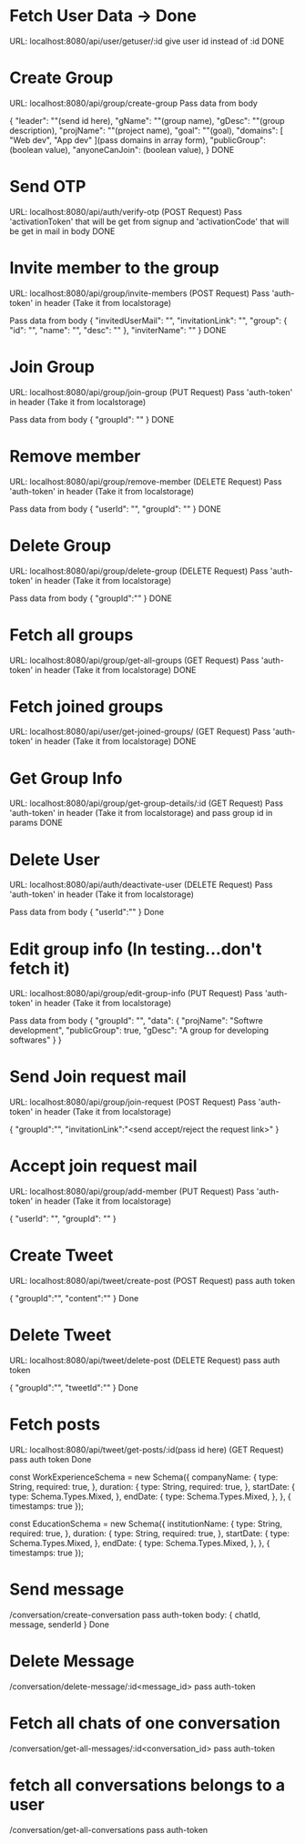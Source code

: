 # Fetch User Data -> Done

URL: localhost:8080/api/user/getuser/:id
give user id instead of :id 
DONE

# Create Group

URL: localhost:8080/api/group/create-group
Pass data from body

{
  "leader": ""(send id here),
  "gName": ""(group name),
  "gDesc": ""(group description),
  "projName": ""(project name),
  "goal": ""(goal),
  "domains": [
    "Web dev",
    "App dev"
  ](pass domains in array form),
  "publicGroup": (boolean value),
  "anyoneCanJoin": (boolean value),
}
DONE

# Send OTP

URL: localhost:8080/api/auth/verify-otp (POST Request)
Pass 'activationToken' that will be get from signup and 'activationCode' that will be get in mail in body
DONE

# Invite member to the group

URL: localhost:8080/api/group/invite-members (POST Request)
Pass 'auth-token' in header (Take it from localstorage)

Pass data from body
{
  "invitedUserMail": "<give mail id of the invited user>",
  "invitationLink": "<give invitation link>",
  "group": {
    "id": "<send group id>",
    "name": "<enter group name>",
    "desc": "<enter group description>"
  },
  "inviterName": "<enter group leader name>"
}
DONE

# Join Group

URL: localhost:8080/api/group/join-group (PUT Request)
Pass 'auth-token' in header (Take it from localstorage)

Pass data from body
{
  "groupId": "<pass group id>"
}
DONE

# Remove member

URL: localhost:8080/api/group/remove-member (DELETE Request)
Pass 'auth-token' in header (Take it from localstorage)

Pass data from body
{
  "userId": "<pass userId of the user who is being removed>",
  "groupId": "<pass group id>"
}
DONE


# Delete Group

URL: localhost:8080/api/group/delete-group (DELETE Request)
Pass 'auth-token' in header (Take it from localstorage)

Pass data from body
{
  "groupId":"<pass group id>"
}
DONE

# Fetch all groups

URL: localhost:8080/api/group/get-all-groups (GET Request)
Pass 'auth-token' in header (Take it from localstorage)
DONE

# Fetch joined groups

URL: localhost:8080/api/user/get-joined-groups/<pass user id here> (GET Request)
Pass 'auth-token' in header (Take it from localstorage)
DONE

# Get Group Info

URL: localhost:8080/api/group/get-group-details/:id (GET Request)
Pass 'auth-token' in header (Take it from localstorage) and pass group id in params
DONE

# Delete User

URL: localhost:8080/api/auth/deactivate-user (DELETE Request)
Pass 'auth-token' in header (Take it from localstorage)

Pass data from body
{
  "userId":"<pass user id>"
}
Done

# Edit group info (In testing...don't fetch it)

URL: localhost:8080/api/group/edit-group-info (PUT Request)
Pass 'auth-token' in header (Take it from localstorage)

Pass data from body
{
  "groupId": "<pass group id>",
  "data": {
    "projName": "Softwre development",
    "publicGroup": true,
    "gDesc": "A group for developing softwares"
  }
}

# Send Join request mail

URL: localhost:8080/api/group/join-request (POST Request)
Pass 'auth-token' in header (Take it from localstorage)

{
  "groupId":"<pass group id>",
  "invitationLink":"<send accept/reject the request link>"
}

# Accept join request mail

URL: localhost:8080/api/group/add-member (PUT Request)
Pass 'auth-token' in header (Take it from localstorage)

{
  "userId": "<pass the userId who will join>",
  "groupId": "<pass group id>"
}

# Create Tweet

URL: localhost:8080/api/tweet/create-post (POST Request)
pass auth token

{
  "groupId":"<group id>",
  "content":"<text>"
}
Done

# Delete Tweet

URL: localhost:8080/api/tweet/delete-post (DELETE Request)
pass auth token

{
  "groupId":"<group id>",
  "tweetId":"<tweet id>"
}
Done

# Fetch posts

URL: localhost:8080/api/tweet/get-posts/:id(pass id here) (GET Request)
pass auth token
Done





const WorkExperienceSchema = new Schema({
    companyName: {
        type: String,
        required: true,
    },
    duration: {
        type: String,
        required: true,
    },
    startDate: {
        type: Schema.Types.Mixed,
    },
    endDate: {
        type: Schema.Types.Mixed,
    },
}, { timestamps: true });

const EducationSchema = new Schema({
    institutionName: {
        type: String,
        required: true,
    },
    duration: {
        type: String,
        required: true,
    },
    startDate: {
        type: Schema.Types.Mixed,
    },
    endDate: {
        type: Schema.Types.Mixed,
    },
}, { timestamps: true });


# Send message <POST>
/conversation/create-conversation
pass auth-token
body:
{
  chatId, message, senderId
}
Done

# Delete Message <DELETE>
/conversation/delete-message/:id<message_id>
pass auth-token

# Fetch all chats of one conversation <GET>
/conversation/get-all-messages/:id<conversation_id>
pass auth-token

# fetch all conversations belongs to a user <GET>
/conversation/get-all-conversations
pass auth-token

